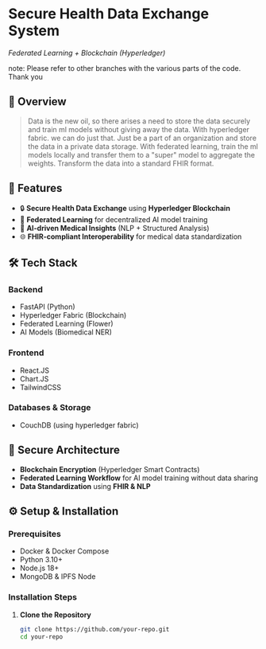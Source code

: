 # **Secure Health Data Exchange System**
*Federated Learning + Blockchain (Hyperledger)*

note: Please refer to other branches with the various parts of the code. Thank you

## **📌 Overview**
> Data is the new oil, so there arises a need to store the data securely and train ml models without giving away the data.
> With hyperledger fabric. we can do just that. Just be a part of an organization and store the data in a private data storage.
> With federated learning, train the ml models locally and transfer them to a "super" model to aggregate the weights.
> Transform the data into a standard FHIR format.

## **🚀 Features**
- 🔒 **Secure Health Data Exchange** using **Hyperledger Blockchain**
- 🏥 **Federated Learning** for decentralized AI model training
- 🧠 **AI-driven Medical Insights** (NLP + Structured Analysis)
- 🌐 **FHIR-compliant Interoperability** for medical data standardization

## **🛠️ Tech Stack**
### **Backend**
- FastAPI (Python)
- Hyperledger Fabric (Blockchain)
- Federated Learning (Flower)
- AI Models (Biomedical NER)

### **Frontend**
- React.JS
- Chart.JS
- TailwindCSS

### **Databases & Storage**
- CouchDB (using hyperledger fabric)

## **🔑 Secure Architecture**
- **Blockchain Encryption** (Hyperledger Smart Contracts)
- **Federated Learning Workflow** for AI model training without data sharing
- **Data Standardization** using **FHIR & NLP**

## **⚙️ Setup & Installation**
### **Prerequisites**
- Docker & Docker Compose
- Python 3.10+
- Node.js 18+
- MongoDB & IPFS Node

### **Installation Steps**
1. **Clone the Repository**
   ```sh
   git clone https://github.com/your-repo.git
   cd your-repo

